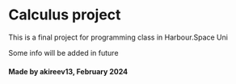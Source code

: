 # Calculus project


This is a final project for programming class in Harbour.Space Uni

Some info will be added in future


#### Made by akireev13, February 2024

